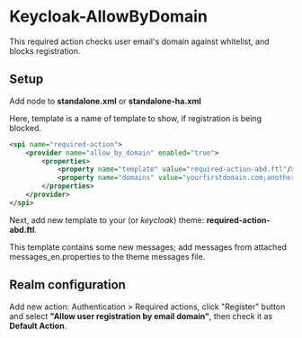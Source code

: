 # Keycloak-AllowByDomain

This required action checks user email's domain against whitelist, 
and blocks registration.

## Setup

Add node to **standalone.xml** or **standalone-ha.xml**

Here, template is a name of template to show, if registration is being blocked.

```xml
<spi name="required-action">
    <provider name="allow_by_domain" enabled="true">
        <properties>
            <property name="template" value="required-action-abd.ftl"/>
            <property name="domains" value="yourfirstdomain.com;anotherdomain.org"/>
        </properties>
    </provider>
</spi>
```

Next, add new template to your (or *keycloak*) theme: **required-action-abd.ftl**.

This template contains some new messages; add messages from attached messages_en.properties to the theme messages file.

## Realm configuration
Add new action: Authentication > Required actions, click "Register" button and select **"Allow user registration by email domain"**, then check it as **Default Action**.

